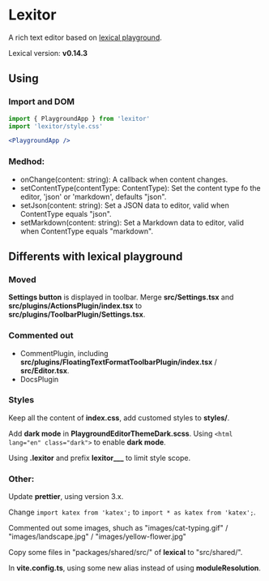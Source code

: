 # Lexitor

A rich text editor based on [lexical playground](https://github.com/facebook/lexical/tree/main/packages/lexical-playground).

Lexical version: **v0.14.3**

## Using

### Import and DOM

```js
import { PlaygroundApp } from 'lexitor'
import 'lexitor/style.css'
```

```jsx
<PlaygroundApp />
```

### Medhod:

- onChange(content: string): A callback when content changes.
- setContentType(contentType: ContentType): Set the content type fo the editor, 'json' or 'markdown', defaults "json".
- setJson(content: string): Set a JSON data to editor, valid when ContentType equals "json".
- setMarkdown(content: string): Set a Markdown data to editor, valid when ContentType equals "markdown".

## Differents with lexical playground

### Moved

**Settings button** is displayed in toolbar. Merge **src/Settings.tsx** and **src/plugins/ActionsPlugin/index.tsx** to **src/plugins/ToolbarPlugin/Settings.tsx**.

### Commented out

- CommentPlugin, including **src/plugins/FloatingTextFormatToolbarPlugin/index.tsx** / **src/Editor.tsx**.
- DocsPlugin

### Styles

Keep all the content of **index.css**, add customed styles to **styles/**.

Add **dark mode** in **PlaygroundEditorThemeDark.scss**. Using `<html lang="en" class="dark">` to enable **dark mode**.

Using **.lexitor** and prefix **lexitor___** to limit style scope.

### Other:

Update **prettier**, using version 3.x.

Change `import katex from 'katex';` to `import * as katex from 'katex';`.

Commented out some images, shuch as "images/cat-typing.gif" / "images/landscape.jpg" / "images/yellow-flower.jpg"

Copy some files in "packages/shared/src/" of **lexical** to "src/shared/".

In **vite.config.ts**, using some new alias instead of  using **moduleResolution**.
